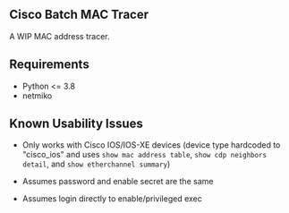 ## Cisco Batch MAC Tracer

A WIP MAC address tracer.

## Requirements

* Python <= 3.8
* netmiko

## Known Usability Issues

* Only works with Cisco IOS/IOS-XE devices (device type hardcoded to "cisco\_ios" and uses `show mac address table`, `show cdp neighbors detail`, and `show etherchannel summary`)

* Assumes password and enable secret are the same

* Assumes login directly to enable/privileged exec
